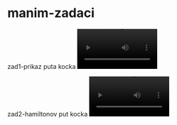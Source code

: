 # manim-zadaci



zad1-prikaz puta kocka
<video src='https://user-images.githubusercontent.com/87430150/202242603-51ad8c82-01fb-4c1a-b461-9697f7471df5.mp4' width=180/>


zad2-hamiltonov put kocka
<video src='https://user-images.githubusercontent.com/87430150/202865274-615694f9-a76a-4dbb-bda8-06041441dcd1.mp4' width=180/>





